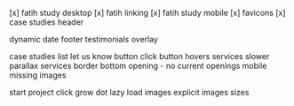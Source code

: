 [x] fatih study desktop
[x] fatih linking
[x] fatih study mobile
[x] favicons
[x] case studies header

dynamic date footer
testimonials overlay

case studies list
let us know button click
button hovers
services slower parallax
services border bottom
opening - no current openings
mobile missing images

start project click grow dot
lazy load images
explicit images sizes
